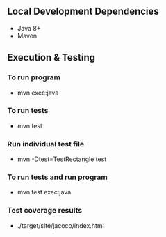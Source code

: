 ## Local Development Dependencies

- Java 8+
- Maven

## Execution & Testing
### To run program
- mvn exec:java

### To run tests
- mvn test

### Run individual test file
- mvn -Dtest=TestRectangle test

### To run tests and run program
- mvn test exec:java

### Test coverage results
- ./target/site/jacoco/index.html
